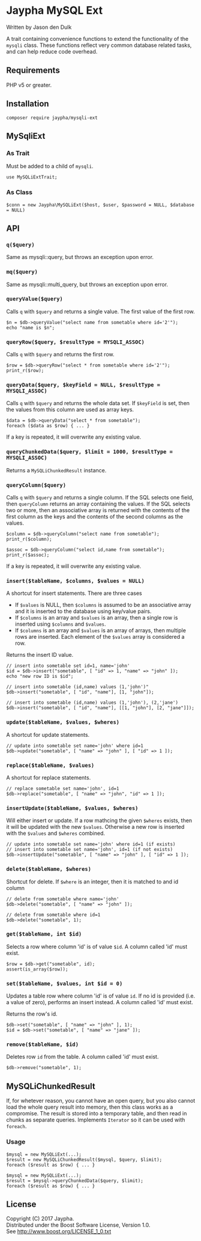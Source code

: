 # Jaypha MySQL Ext

Written by Jason den Dulk

A trait containing convenience functions to extend the functionality of the
`mysqli` class. These functions reflect very common database related tasks, and
can help reduce code overhead.

## Requirements

PHP v5 or greater.


## Installation

```
composer require jaypha/mysqli-ext
```

## MySqliExt

### As Trait

Must be added to a child of `mysqli`.

```
use MySQLiExtTrait;
```

### As Class

```
$conn = new Jaypha\MySQLiExt($host, $user, $password = NULL, $database = NULL)
```
## API

### `q($query)`

Same as mysqli::query, but throws an exception upon error.

### `mq($query)`

Same as mysqli::multi_query, but throws an exception upon error.

### `queryValue($query)`

Calls `q` with `$query` and returns a single value. The first value of
the first row.

```
$n = $db->queryValue("select name from sometable where id='2'");  
echo "name is $n";
```

### `queryRow($query, $resultType = MYSQLI_ASSOC)`

Calls `q` with `$query` and returns the first row.

```
$row = $db->queryRow("select * from sometable where id='2'");  
print_r($row);
```

### `queryData($query, $keyField = NULL, $resultType = MYSQLI_ASSOC)`

Calls `q` with `$query` and returns the whole data set. If `$keyField` is set,
then the values from this column are used as array keys.

```
$data = $db->queryData("select * from sometable");  
foreach ($data as $row) { ... }
```

If a key is repeated, it will overwrite any existing value.

### `queryChunkedData($query, $limit = 1000, $resultType = MYSQLI_ASSOC)`

Returns a `MySQLiChunkedResult` instance.

### `queryColumn($query)`

Calls `q` with `$query` and returns a single column. If the SQL selects
one field, then `queryColumn` returns an array containing the values. If the
SQL selects two or more, then an associative array is returned with the
contents of the first column as the keys and the contents of the second
columns as the values.

```
$column = $db->queryColumn("select name from sometable");  
print_r($column);  
  
$assoc = $db->queryColumn("select id,name from sometable");  
print_r($assoc);
```

If a key is repeated, it will overwrite any existing value.

### `insert($tableName, $columns, $values = NULL)`

A shortcut for insert statements. There are three cases

- If `$values` is NULL, then `$columns` is assumed to be an associative array
 and it is inserted to the database using key/value pairs.
- If `$columns` is an array and `$values` is an array, then a single row is
  inserted using `$columns` and `$values`.
- If `$columns` is an array and `$values` is an array of arrays, then multiple
  rows are inserted. Each element of the `$values` array is considered a row.

Returns the insert ID value.

```
// insert into sometable set id=1, name='john'  
$id = $db->insert("sometable", [ "id" => 1, "name" => "john" ]);  
echo "new row ID is $id";

// insert into sometable (id,name) values (1,'john')"  
$db->insert("sometable", [ "id", "name"], [1, "john"]);

// insert into sometable (id,name) values (1,'john'), (2,'jane')  
$db->insert("sometable", [ "id", "name"], [[1, "john"], [2, "jane"]]);
```

### `update($tableName, $values, $wheres)`

A shortcut for update statements.

```
// update into sometable set name='john' where id=1  
$db->update("sometable", [ "name" => "john" ], [ "id" => 1 ]);
```

### `replace($tableName, $values)`

A shortcut for replace statements.

```
// replace sometable set name='john', id=1  
$db->replace("sometable", [ "name" => "john", "id" => 1 ]);
```

### `insertUpdate($tableName, $values, $wheres)`

Will either insert or update. If a row mathcing the given `$wheres` exists, then
it will be updated with the new `$values`. Otherwise a new row is inserted with
the `$values` and `$wheres` combined.

```
// update into sometable set name='john' where id=1 (if exists)  
// insert into sometable set name='john', id=1 (if not exists)  
$db->insertUpdate("sometable", [ "name" => "john" ], [ "id" => 1 ]);
```

### `delete($tableName, $wheres)`

Shortcut for delete. If `$where` is an integer, then it is matched to and id
column

```
// delete from sometable where name='john'
$db->delete("sometable", [ "name" => "john" ]);

// delete from sometable where id=1
$db->delete("sometable", 1);
```

### `get($tableName, int $id)`

Selects a row where column 'id' is of value `$id`. A column called 'id' must exist.

```
$row = $db->get("sometable", id);  
assert(is_array($row));
```

### `set($tableName, $values, int $id = 0)`

Updates a table row where column 'id' is of value `id`. If no id is provided
(i.e. a value of zero), performs an insert instead. A column called 'id' must
exist.

Returns the row's id.

```
$db->set("sometable", [ "name" => "john" ], 1);  
$id = $db->set("sometable", [ "name" => "jane" ]);
```

### `remove($tableName, $id)`

Deletes row `id` from the table. A column called 'id' must exist.

```
$db->remove("sometable", 1);
```

## MySQLiChunkedResult

If, for whetever reason, you cannot have an open query, but you also
cannot load the whole query result into memory, then this class works
as a compromise. The result is stored into a temporary table, and then
read in chunks as separate queries. Implements `Iterator` so it can be
used with `foreach`.

### Usage

```
$mysql = new MySQLiExt(...);  
$result = new MySQLiChunkedResult($mysql, $query, $limit);  
foreach ($result as $row) { ... }  

$mysql = new MySQLiExt(...);  
$result = $mysql->queryChunkedData($query, $limit);
foreach ($result as $row) { ... }
```

## License

Copyright (C) 2017 Jaypha.  
Distributed under the Boost Software License, Version 1.0.  
See http://www.boost.org/LICENSE_1_0.txt

